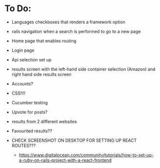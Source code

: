 # To Do:

* Languages checkboxes that renders a framework option

* rails navigation when a search is performed to go to a new page

* Home page that enables routing

* Login page

* Api selection set up

* results screen with the left-hand side container selection (Amazon) and right hand side results screen

* Accounts?

* CSS!!!!

* Cucumber testing

* Upvote for posts?

* results from 2 different websites

* Favourited results??

* CHECK SCREENSHOT ON DESKTOP FOR SETTING UP REACT ROUTES???
    - https://www.digitalocean.com/community/tutorials/how-to-set-up-a-ruby-on-rails-project-with-a-react-frontend
